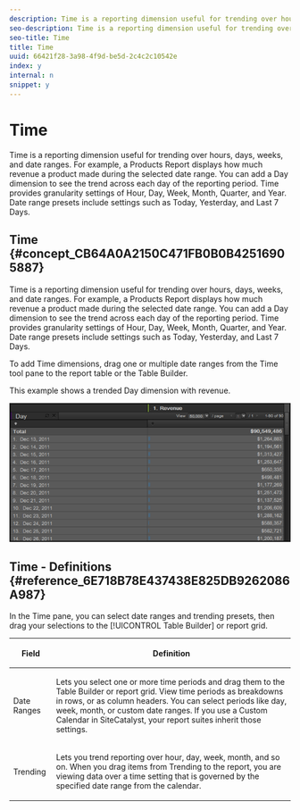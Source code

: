 ```yaml
---
description: Time is a reporting dimension useful for trending over hours, days, weeks, and date ranges. For example, a Products Report displays how much revenue a product made during the selected date range. You can add a Day dimension to see the trend across each day of the reporting period. Time provides granularity settings of Hour, Day, Week, Month, Quarter, and Year. Date range presets include settings such as Today, Yesterday, and Last 7 Days.
seo-description: Time is a reporting dimension useful for trending over hours, days, weeks, and date ranges. For example, a Products Report displays how much revenue a product made during the selected date range. You can add a Day dimension to see the trend across each day of the reporting period. Time provides granularity settings of Hour, Day, Week, Month, Quarter, and Year. Date range presets include settings such as Today, Yesterday, and Last 7 Days.
seo-title: Time
title: Time
uuid: 66421f28-3a98-4f9d-be5d-2c4c2c10542e
index: y
internal: n
snippet: y
---
```


# Time

Time is a reporting dimension useful for trending over hours, days, weeks, and date ranges. For example, a Products Report displays how much revenue a product made during the selected date range. You can add a Day dimension to see the trend across each day of the reporting period. Time provides granularity settings of Hour, Day, Week, Month, Quarter, and Year. Date range presets include settings such as Today, Yesterday, and Last 7 Days.

## Time {#concept_CB64A0A2150C471FB0B0B42516905887}

Time is a reporting dimension useful for trending over hours, days, weeks, and date ranges. For example, a Products Report displays how much revenue a product made during the selected date range. You can add a Day dimension to see the trend across each day of the reporting period. Time provides granularity settings of Hour, Day, Week, Month, Quarter, and Year. Date range presets include settings such as Today, Yesterday, and Last 7 Days. 

To add Time dimensions, drag one or multiple date ranges from the Time tool pane to the report table or the Table Builder.

This example shows a trended Day dimension with revenue.

![](assets/day_dimension.png)

## Time - Definitions {#reference_6E718B78E437438E825DB9262086A987}

In the Time pane, you can select date ranges and trending presets, then drag your selections to the [!UICONTROL Table Builder] or report grid.

<!-- 

r_time_panel.xml

 -->

<table id="table_C18A0F1C9E214EB585A29801BA2400F8"> 
 <thead> 
  <tr> 
   <th colname="col1" class="entry"> <p>Field </p> </th> 
   <th colname="col2" class="entry"> <p>Definition </p> </th> 
  </tr> 
 </thead>
 <tbody> 
  <tr> 
   <td colname="col1"> <p> Date Ranges </p> </td> 
   <td colname="col2"> <p> Lets you select one or more time periods and drag them to the Table Builder or report grid. View time periods as breakdowns in rows, or as column headers. You can select periods like day, week, month, or custom date ranges. If you use a Custom Calendar in <span class="keyword"> SiteCatalyst</span>, your report suites inherit those settings. </p> </td> 
  </tr> 
  <tr> 
   <td colname="col1"> <p>Trending </p> </td> 
   <td colname="col2"> <p> Lets you trend reporting over hour, day, week, month, and so on. When you drag items from Trending to the report, you are viewing data over a time setting that is governed by the specified date range from the calendar. </p> </td> 
  </tr> 
 </tbody> 
</table>

